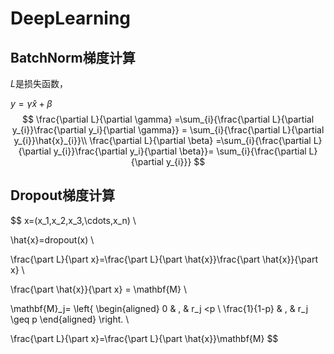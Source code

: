 # DeepLearning

## BatchNorm梯度计算

$L$是损失函数，

$y=\gamma \hat{x} + \beta$
$$
\frac{\partial L}{\partial \gamma} =\sum_{i}{\frac{\partial L}{\partial y_{i}}\frac{\partial y_i}{\partial \gamma}} =  \sum_{i}{\frac{\partial L}{\partial y_{i}}\hat{x}_{i}}\\
\frac{\partial L}{\partial \beta} =\sum_{i}{\frac{\partial L}{\partial y_{i}}\frac{\partial y_i}{\partial \beta}}= \sum_{i}{\frac{\partial L}{\partial y_{i}}}
$$

## Dropout梯度计算

$$
x=(x_1,x_2,x_3,\cdots,x_n) \\

\hat{x}=dropout(x) \\

\frac{\part L}{\part x}=\frac{\part L}{\part \hat{x}}\frac{\part \hat{x}}{\part x} \\

\frac{\part \hat{x}}{\part x} = \mathbf{M} \\

\mathbf{M}_j= \left\{
\begin{aligned}
0 & , & r_j <p \\
\frac{1}{1-p} & , & r_j \geq p 
\end{aligned}
\right. \\

\frac{\part L}{\part x}=\frac{\part L}{\part \hat{x}}\mathbf{M}
$$

##
